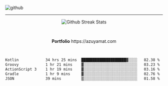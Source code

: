 ![github](https://media.discordapp.net/attachments/881363147364118528/1142610121697021952/background.png?width=1000&height=300)<br>
___
<p align="center">
  <img alt="Github Streak Stats" src="https://streak-stats.demolab.com?user=Azuyamat&theme=transparent&hide_border=true"/>
</p><br>
<p align="center">
      <strong>Portfolio</strong> https://azuyamat.com
</p><br>

<!--START_SECTION:waka-->

```txt
Kotlin            34 hrs 25 mins  ████████████████████▓░░░░   82.38 %
Groovy            1 hr 21 mins    ▓░░░░░░░░░░░░░░░░░░░░░░░░   03.23 %
ActionScript 3    1 hr 19 mins    ▓░░░░░░░░░░░░░░░░░░░░░░░░   03.16 %
Gradle            1 hr 9 mins     ▓░░░░░░░░░░░░░░░░░░░░░░░░   02.76 %
JSON              39 mins         ▒░░░░░░░░░░░░░░░░░░░░░░░░   01.58 %
```

<!--END_SECTION:waka-->
